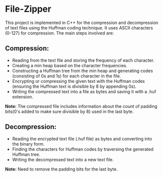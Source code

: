 # File-Zipper

This project is implemented in C++ for the compression and decompression of text files using the Huffman coding technique. It uses ASCII characters (0-127) for compression. The main steps involved are:  

## Compression:  
* Reading from the text file and storing the frequency of each character.  
* Creating a min heap based on the character frequencies.  
* Constructing a Huffman tree from the min heap and generating codes (consisting of 0s and 1s) for each character in the file.  
* Encrypting or compressing the given text with the Huffman codes (ensuring the Huffman text is divisible by 8 by appending 0s).  
* Writing the compressed text into a file as bytes and saving it with a .huf extension.  

**Note:** The compressed file includes information about the count of padding bits(0's added to make sure divisible by 8) used in the last byte.  

## Decompression:  
* Reading the encrypted text file (.huf file) as bytes and converting into the binary form.  
* Finding the characters for Huffman codes by traversing the generated Huffman tree.  
* Writing the decompressed text into a new text file.  

**Note:** Need to remove the padding bits for the last byte.  
